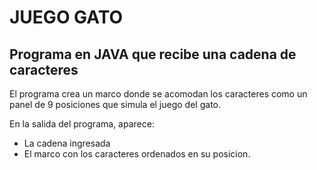 # JUEGO GATO
## Programa en JAVA que recibe una cadena de caracteres

El programa crea un marco donde se acomodan los caracteres como un panel de 9 posiciones que simula el juego del gato.

En la salida del programa, aparece:
- La cadena ingresada
- El marco con los caracteres ordenados en su posicion.


